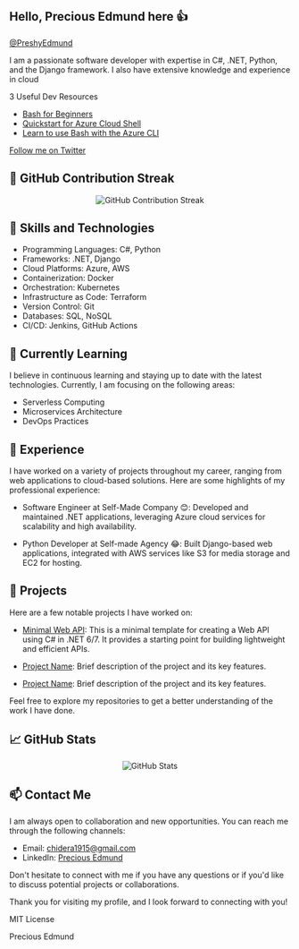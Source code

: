 <div class="card">

            
  ## Hello, Precious Edmund here 👍
            
  <p class="contact">
    <i class="fab fa-twitter"></i>
    <a href="https://www.twitter.com/" target="_blank">@PreshyEdmund</a>
  </p>
  <p class="about">I am a passionate software developer with expertise in C#, .NET, Python, and the Django framework. I also have extensive knowledge and experience in cloud</p>
  <div class="resources">
    <p>3 Useful Dev Resources</p>
    <ul>
      <li>
        <a href="https://github.com/microsoft/bash-for-beginners" target="_blank" title="Bash for Beginners">Bash for Beginners</a>
      </li>
      <li>
        <a href="https://learn.microsoft.com/en-us/azure/cloud-shell/quickstart?wt.mc_id=1reg_S-1076_webpage_reactor&tabs=azurecli" target="_blank" title="Quickstart for Azure Cloud Shell">Quickstart for Azure Cloud Shell</a>
      </li>
      <li>
        <a href="https://learn.microsoft.com/en-us/cli/azure/azure-cli-learn-bash?wt.mc_id=1reg_S-1076_webpage_reactor" target="_blank" title="Learn to use Bash with the Azure CLI">Learn to use Bash with the Azure CLI</a>
      </li>
    </ul>
  </div>
  <a href="https://twitter.com/" class="twitter-button" target="_blank">
    <i class="fab fa-twitter"></i>
    Follow me on Twitter
  </a>
</div>

##  🚀 GitHub Contribution Streak

<p align="center">
  <img src="https://github-readme-streak-stats.herokuapp.com/?user=Chibuike-edmund&theme=dark" alt="GitHub Contribution Streak" />
</p>

##  🔭 Skills and Technologies

- Programming Languages: C#, Python
- Frameworks: .NET, Django
- Cloud Platforms: Azure, AWS
- Containerization: Docker
- Orchestration: Kubernetes
- Infrastructure as Code: Terraform
- Version Control: Git
- Databases: SQL, NoSQL
- CI/CD: Jenkins, GitHub Actions

##  🌱 Currently Learning

I believe in continuous learning and staying up to date with the latest technologies. Currently, I am focusing on the following areas:

- Serverless Computing
- Microservices Architecture
- DevOps Practices

## 💼 Experience

I have worked on a variety of projects throughout my career, ranging from web applications to cloud-based solutions. Here are some highlights of my professional experience:

- Software Engineer at Self-Made Company 😊: Developed and maintained .NET applications, leveraging Azure cloud services for scalability and high availability.

- Python Developer at Self-made Agency 😂: Built Django-based web applications, integrated with AWS services like S3 for media storage and EC2 for hosting.

## 🚀 Projects

Here are a few notable projects I have worked on:

- [Minimal Web API]([https://github.com/Chibuike-edmund/Minimal-Web-API]):
This is a minimal template for creating a Web API using C# in .NET 6/7. It provides a starting point for building lightweight and efficient APIs.

- [Project Name](https://github.com/yourusername/project-name): Brief description of the project and its key features.

- [Project Name](https://github.com/yourusername/project-name): Brief description of the project and its key features.

Feel free to explore my repositories to get a better understanding of the work I have done.

## 📈 GitHub Stats

<p align="center">
  <img src="https://github-readme-stats.vercel.app/api?username=Chibuike-edmund&show_icons=true&theme=dark" alt="GitHub Stats" />
</p>

## 📫 Contact Me

I am always open to collaboration and new opportunities. You can reach me through the following channels:

- Email: [chidera1915@gmail.com](mailto:your.email@example.com)
- LinkedIn: [Precious Edmund](https://www.linkedin.com/in/precious-edmund/)

Don't hesitate to connect with me if you have any questions or if you'd like to discuss potential projects or collaborations.

Thank you for visiting my profile, and I look forward to connecting with you!

MIT License

Precious Edmund



